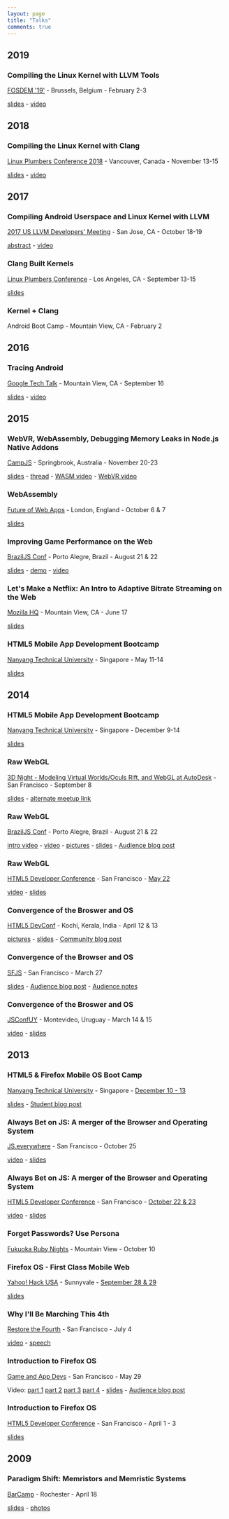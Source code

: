 ```yaml
---
layout: page
title: "Talks"
comments: true
---
```

## 2019

### Compiling the Linux Kernel with LLVM Tools
[FOSDEM '19'](https://fosdem.org/2019/schedule/event/llvm_kernel/) - Brussels, Belgium - February 2-3

[slides](https://fosdem.org/2019/schedule/event/llvm_kernel/attachments/slides/3330/export/events/attachments/llvm_kernel/slides/3330/clang_linux_fosdem_19.pdf) - [video](https://video.fosdem.org/2019/K.4.201/llvm_kernel.webm)

## 2018

### Compiling the Linux Kernel with Clang
[Linux Plumbers Conference 2018](https://www.linuxplumbersconf.org/event/2/contributions/256/) - Vancouver, Canada - November 13-15

[slides](https://docs.google.com/presentation/d/1vJrsJ7fRSi6uidJWVSI2bg8aR19gXeshLgD0tcXfMqg/edit?usp=sharing) - [video](https://www.youtube.com/watch?v=SSWUrWqnSz0)

## 2017

### Compiling Android Userspace and Linux Kernel with LLVM
[2017 US LLVM Developers' Meeting](https://llvm.org/devmtg/2017-10/) - San Jose, CA - October 18-19

[abstract](https://llvm.org/devmtg/2017-10/#talk21) - [video](https://www.youtube.com/watch?v=6l4DtR5exwo)

### Clang Built Kernels
[Linux Plumbers Conference](https://www.linuxplumbersconf.org/2017/ocw/proposals/4799) - Los Angeles, CA - September 13-15

[slides](https://www.linuxplumbersconf.org/2017/ocw//system/presentations/4799/original/LPC%202017-%20Clang%20built%20kernels.pdf)

### Kernel + Clang
Android Boot Camp - Mountain View, CA - February 2

## 2016

### Tracing Android
[Google Tech Talk](https://www.youtube.com/user/googletechtalks) - Mountain View, CA - September 16

[slides](https://drive.google.com/file/d/0ByVEwX6HeL8CaHJXbmdodlRRS0E/view) - [video](https://www.youtube.com/watch?v=vM-pinH5R7A)

## 2015

### WebVR, WebAssembly, Debugging Memory Leaks in Node.js Native Addons
[CampJS](http://vi.campjs.com/) - Springbrook, Australia - November 20-23

[slides](http://nickdesaulniers.github.io/campjs-vi/slides/#/) - [thread](https://github.com/MayhemYDG/iltorb/issues/3) - [WASM video](https://vimeo.com/155071771) - [WebVR video](https://vimeo.com/171333275)

### WebAssembly
[Future of Web Apps](https://futureofwebapps.com/london-2015/) - London, England - October 6 & 7

[slides](http://nickdesaulniers.github.io/wasm-fowa/slides/#/)

### Improving Game Performance on the Web
[BrazilJS Conf](http://braziljs.com.br/) - Porto Alegre, Brazil - August 21 & 22

[slides](http://nickdesaulniers.github.io/BrazilJS2015/slides/index.html) - [demo](http://nickdesaulniers.github.io/joshVR/) - [video](https://www.youtube.com/watch?v=XvoBR9K3ZmE)

### Let's Make a Netflix: An Intro to Adaptive Bitrate Streaming on the Web
[Mozilla HQ](https://air.mozilla.org/tech-talk-3/) - Mountain View, CA - June 17

[slides](https://nickdesaulniers.github.io/netfix/#/)

### HTML5 Mobile App Development Bootcamp
[Nanyang Technical University](http://www.eventnook.com/event/html5bootcamp-44558) - Singapore - May 11-14

[slides](http://mozilla-ntu.github.io/slidesMay2015/slides/day1-section1-intro.html#/)

## 2014

### HTML5 Mobile App Development Bootcamp
[Nanyang Technical University](http://www.eventnook.com/event/html5bootcamp) - Singapore - December 9-14

[slides](https://mozilla-ntu.github.io/slides2014/slides/day1-section1-intro.html#/)

### Raw WebGL
[3D Night - Modeling Virtual Worlds/Oculs Rift, and WebGL at AutoDesk](http://www.meetup.com/talesofjavascript/events/200396932/) - San Francisco - September 8

[slides](http://nickdesaulniers.github.io/RawWebGL/#/) - [alternate meetup link](http://www.meetup.com/Game-and-App-Devs/events/200402782/)

### Raw WebGL
[BrazilJS Conf](http://braziljs.com.br/) - Porto Alegre, Brazil - August 21 & 22

[intro video](https://www.youtube.com/watch?v=fRuDcqYEdAY) - [video](https://www.youtube.com/watch?v=Z-t-QSV8J1Y) - [pictures](https://www.facebook.com/media/set/?set=a.728358947244046.1073741830.322410337838911&type=1) - [slides](http://nickdesaulniers.github.io/RawWebGL/#/) - [Audience blog post](http://jcemer.com/brazil-js-2014-primeiro-dia.html#Raw-WebGL-Nick-Desaulniers)

### Raw WebGL
[HTML5 Developer Conference](http://html5devconf.com/archives/may2014/index.html) - San Francisco - [May 22](http://html5devconf.com/speakers/nick_desaulniers.html)

[video](tru://www.youtube.com/watch?v=H4c8t6myAWU) - [slides](http://nickdesaulniers.github.io/RawWebGL/#/)

### Convergence of the Broswer and OS
[HTML5 DevConf](http://html5conf.in/) - Kochi, Kerala, India - April 12 & 13

[pictures](https://plus.google.com/events/gallery/cenu2oppbgqk2jt0jckv4f4hsgk) - [slides](http://nickdesaulniers.github.io/Convergence/#/) - [Community blog post](http://blog.mozillakerala.org/2014/04/html5defcon-report/)

### Convergence of the Browser and OS
[SFJS](http://www.meetup.com/jsmeetup/events/171307372/) - San Francisco - March 27

[slides](http://nickdesaulniers.github.io/Convergence/#/) - [Audience blog post](http://risebird.tumblr.com/post/81376081254/the-browser-operating-system) - [Audience notes](https://gist.github.com/rjz/9824342)

### Convergence of the Broswer and OS
[JSConfUY](http://jsconf.uy/) - Montevideo, Uruguay - March 14 & 15

[video](https://www.youtube.com/watch?v=hl5ppYOBdJ4) - [slides](http://nickdesaulniers.github.io/Convergence/#/)

## 2013

### HTML5 & Firefox Mobile OS Boot Camp
[Nanyang Technical University](http://www.ntuventures.com/index.php?option=com_content&view=article&id=129&Itemid=&lang=en) - Singapore - [December 10 - 13](http://www.eventnook.com/event/html5firefoxmobileosbootcamp/Speakers)

[slides](http://mozilla-ntu.github.io/slides/site/slides/index.html#/) - [Student blog post](http://kenrick95.wordpress.com/2013/12/15/bootcamp-and-back-home/)


### Always Bet on JS: A merger of the Browser and Operating System
[JS.everywhere](http://www.jseverywhere.org/) - San Francisco - October 25

[video](https://www.youtube.com/watch?v=V0ipb4fAGlo) - [slides](http://slides.com/nickdesaulniers/jsos#/)

### Always Bet on JS: A merger of the Browser and Operating System
[HTML5 Developer Conference](http://html5devconf.com/archives/oct2013/index.html) - San Francisco - [October 22 & 23](http://html5devconf.com/archives/oct2013/speakers/nick_desaulniers.html)

[video](https://www.youtube.com/watch?v=wYA0Yvb3Iqc) - [slides](http://slides.com/nickdesaulniers/jsos/#/)

### Forget Passwords? Use Persona
[Fukuoka Ruby Nights](http://www.myfukuoka.com/events/2013-fukuoka-ruby-nights.html) - Mountain View - October 10

### Firefox OS - First Class Mobile Web
[Yahoo! Hack USA](https://developer.yahoo.com/events/hack_usa_snv_2013/) - Sunnyvale - [September 28 & 29](http://yahoohackusa2013.pbworks.com/w/page/69392135/Firefox%20OS%20Intro)

[slides](http://nickdesaulniers.github.io/firefoxOSPresentation/#/)

### Why I'll Be Marching This 4th
[Restore the Fourth](http://rtfsf.github.io/) - San Francisco - July 4

[video](https://www.youtube.com/watch?v=xuDqxGvv-Mw&t=4m3s) - [speech](http://nickdesaulniers.github.io/blog/2013/07/03/why-ill-be-marching-this-4th/)

### Introduction to Firefox OS
[Game and App Devs](https://www.eventbrite.com/e/introduction-to-firefox-os-with-nick-desaulniers-tickets-6679262855) - San Francisco - May 29

Video: [part 1](https://www.youtube.com/watch?v=XjxiNz1-fps) [part 2](https://www.youtube.com/watch?v=_mLyQSUOub4) [part 3](https://www.youtube.com/watch?v=dXZQABceXAg) [part 4](https://www.youtube.com/watch?v=ZvJ1ie0IoDc) - [slides](http://nickdesaulniers.github.io/firefoxOSPresentation/#/) - [Audience blog post](http://mateotech.blogspot.com/2013/06/nick-desaulniers-gives-us-introduction.html)

### Introduction to Firefox OS
[HTML5 Developer Conference](http://html5devconf.com/archives/april2013/index.html) - San Francisco - April 1 - 3

[slides](http://nickdesaulniers.github.io/firefoxOSPresentation/#/)

## 2009

### Paradigm Shift: Memristors and Memristic Systems
[BarCamp](http://barcamproc.org/) - Rochester - April 18

[slides](https://docs.google.com/presentation/d/1GVqEeFUJyI7VmzqYPabQ9DOC32rdQv-YN3YCzO6vvlY/pub?start=false&loop=false&delayms=3000#slide=id.p4) - [photos](https://www.flickr.com/photos/tags/barcamprochester/show/)
